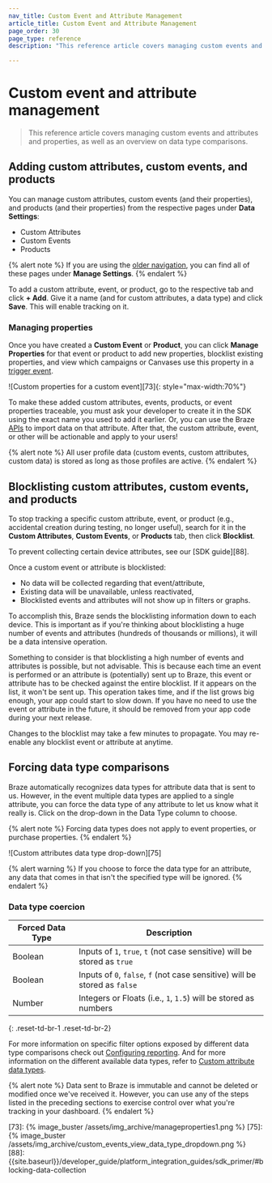 ```yaml
---
nav_title: Custom Event and Attribute Management
article_title: Custom Event and Attribute Management
page_order: 30
page_type: reference
description: "This reference article covers managing custom events and attributes and properties, as well as an overview on data type comparisons."

---
```


# Custom event and attribute management

> This reference article covers managing custom events and attributes and properties, as well as an overview on data type comparisons.

## Adding custom attributes, custom events, and products

You can manage custom attributes, custom events (and their properties), and products (and their properties) from the respective pages under **Data Settings**:

- Custom Attributes
- Custom Events
- Products

{% alert note %}
If you are using the [older navigation]({{site.baseurl}}/navigation), you can find all of these pages under **Manage Settings**.
{% endalert %}

To add a custom attribute, event, or product, go to the respective tab and click **+ Add**. Give it a name (and for custom attributes, a data type) and click **Save**. This will enable tracking on it.

### Managing properties

Once you have created a **Custom Event** or **Product**, you can click **Manage Properties** for that event or product to add new properties, blocklist existing properties, and view which campaigns or Canvases use this property in a [trigger event]({{site.baseurl}}/user_guide/engagement_tools/campaigns/scheduling_and_organizing/delivery_types/triggered_delivery/#step-1-select-a-trigger-event).

![Custom properties for a custom event][73]{: style="max-width:70%"}

To make these added custom attributes, events, products, or event properties traceable, you must ask your developer to create it in the SDK using the exact name you used to add it earlier. Or, you can use the Braze [APIs]({{site.baseurl}}/api/basics/) to import data on that attribute. After that, the custom attribute, event, or other will be actionable and apply to your users!

{% alert note %}
All user profile data (custom events, custom attributes, custom data) is stored as long as those profiles are active.
{% endalert %}

## Blocklisting custom attributes, custom events, and products

To stop tracking a specific custom attribute, event, or product (e.g., accidental creation during testing, no longer useful), search for it in the **Custom Attributes**, **Custom Events**, or **Products** tab, then click **Blocklist**.

To prevent collecting certain device attributes, see our [SDK guide][88].

Once a custom event or attribute is blocklisted:

- No data will be collected regarding that event/attribute,
- Existing data will be unavailable, unless reactivated,
- Blocklisted events and attributes will not show up in filters or graphs.

To accomplish this, Braze sends the blocklisting information down to each device. This is important as if you're thinking about blocklisting a huge number of events and attributes (hundreds of thousands or millions), it will be a data intensive operation.

Something to consider is that blocklisting a high number of events and attributes is possible, but not advisable. This is because each time an event is performed or an attribute is (potentially) sent up to Braze, this event or attribute has to be checked against the entire blocklist. If it appears on the list, it won't be sent up. This operation takes time, and if the list grows big enough, your app could start to slow down. If you have no need to use the event or attribute in the future, it should be removed from your app code during your next release.

Changes to the blocklist may take a few minutes to propagate. You may re-enable any blocklist event or attribute at anytime.

## Forcing data type comparisons

Braze automatically recognizes data types for attribute data that is sent to us. However, in the event multiple data types are applied to a single attribute, you can force the data type of any attribute to let us know what it really is. Click on the drop-down in the Data Type column to choose.

{% alert note %} Forcing data types does not apply to event properties, or purchase properties. {% endalert %}

![Custom attributes data type drop-down][75]

{% alert warning %}
If you choose to force the data type for an attribute, any data that comes in that isn't the specified type will be ignored.
{% endalert %}

### Data type coercion

| Forced Data Type | Description |
|------------------|-------------|
| Boolean | Inputs of `1`, `true`, `t` (not case sensitive) will be stored as `true` |
| Boolean | Inputs of `0`, `false`, `f` (not case sensitive) will be stored as `false` |
| Number | Integers or Floats (i.e., `1`, `1.5`) will be stored as numbers |
{: .reset-td-br-1 .reset-td-br-2}

For more information on specific filter options exposed by different data type comparisons check out [Configuring reporting][43]. And for more information on the different available data types, refer to [Custom attribute data types][44].

{% alert note %}
Data sent to Braze is immutable and cannot be deleted or modified once we've received it. However, you can use any of the steps listed in the preceding sections to exercise control over what you're tracking in your dashboard.
{% endalert %}


[43]: {{site.baseurl}}/user_guide/data_and_analytics/configuring_reporting/#configuring-reporting
[44]: {{site.baseurl}}/user_guide/data_and_analytics/custom_data/custom_attributes/#custom-attribute-data-types
[73]: {% image_buster /assets/img_archive/manageproperties1.png %}
[75]: {% image_buster /assets/img_archive/custom_events_view_data_type_dropdown.png %}
[88]: {{site.baseurl}}/developer_guide/platform_integration_guides/sdk_primer/#blocking-data-collection
